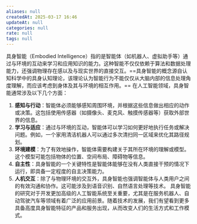 ```yaml
---
aliases: null
createdAt: 2025-03-17 16:46
updateAt: null
categories: null
rate: null
tags: null
---
```

具身智能（Embodied Intelligence）指的是智能体（如机器人、虚拟助手等）通过与环境的互动来学习和应用知识的能力。这种智能不仅仅依赖于算法和数据处理能力，还强调物理存在感以及与现实世界的直接交互。==具身智能的概念源自认知科学中的具身认知理论，该理论认为智能行为不能仅仅从大脑内部的信息处理角度理解，而应该考虑到身体及其与环境的相互作用。==
在人工智能领域，具身智能通常涉及以下几个方面：
1. **感知与行动**：智能体必须能够感知周围环境，并根据这些信息做出相应的动作或决策。这包括使用传感器（如摄像头、麦克风、触摸传感器等）获取外部世界的信息。
2. **学习与适应**：通过与环境的互动，智能体可以学习如何更好地执行任务或解决问题。例如，一个家用清洁机器人可以通过多次清扫同一区域来优化其路径规划。
3. **环境建模**：为了有效地操作，智能体需要构建关于其所在环境的理解或模型。这个模型可能包括物体的位置、空间布局、障碍物等信息。
4. **自主性**：具身智能的一个关键特性是智能体能够在没有人类直接干预的情况下运行，即具备一定程度的自主决策能力。
5. **人机交互**：除了与物理环境的交互外，具身智能也强调智能体与人类用户之间的有效沟通和协作。这可能涉及到语音识别、自然语言处理等技术。
具身智能的研究对于开发更加高级的人工智能系统至关重要，尤其是在服务机器人、自动驾驶汽车等领域有着广泛的应用前景。随着技术的发展，我们有望看到更多具备高度具身智能特征的产品和服务出现，从而改变人们的生活方式和工作模式。
<!--SR:!2025-03-21,3,250-->
